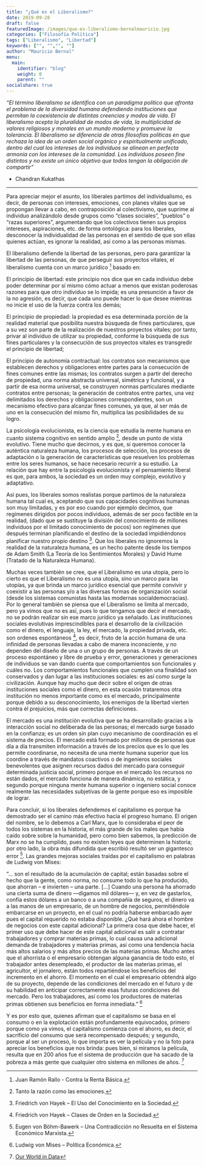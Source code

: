 ```yaml
---
title: "¿Qué es el Liberalismo?"
date: 2019-09-28
draft: false
featuredImage: /images/que-es-liberalismo-bernalmauricio.jpg
categories: ["Filosofía Política"]
tags: ["Liberalismo", "Libertad"]
keywords: ["", "","", ""]
author: "Mauricio Bernal"
menu:
  main:
    identifier: "blog"
    weight: 0 
    parent: ""
socialshare: true
---
```


*“El término liberalismo se identifica con un paradigma político que afronta el problema de la diversidad humana defendiendo instituciones que permitan la coexistencia de distintas creencias y modos de vida. El liberalismo acepta la pluralidad de modos de vida, la multiplicidad de valores religiosos y morales en un mundo moderno y promueve la tolerancia. El liberalismo se diferencia de otras filosofías políticas en que rechaza la idea de un orden social orgánico y espiritualmente unificado, dentro del cual los intereses de los individuos se alinean en perfecta armonía con los intereses de la comunidad. Los individuos poseen fine distintos y no existe un único objetivo que todos tengan la obligación de compartir”*

- Chandran Kukathas

--- 

Para apreciar mejor el asunto, los liberales partimos del individualismo, es decir, de personas con intereses, emociones, con planes vitales que se propongan llevar a cabo, en contraposición al colectivismo, que suprime al individuo analizándolo desde grupos como “clases sociales”, “pueblos” o “razas superiores”, argumentando que los colectivos tienen sus propios intereses, aspiraciones, etc. de forma ontológica: para los liberales, desconocer la individualidad de las personas en el sentido de que son ellas quienes actúan, es ignorar la realidad, así como a las personas mismas.

El liberalismo defiende la libertad de las personas, pero para garantizar la libertad de las personas, de que perseguir sus proyectos vitales, el liberalismo cuenta con un marco jurídico [^1] basado en:

El principio de libertad: este principio nos dice que en cada individuo debe poder determinar por sí mismo cómo actuar a menos que existan poderosas razones para que otro individuo se lo impida; es una presunción a favor de la no agresión, es decir, que cada uno puede hacer lo que desee mientras no inicie el uso de la fuerza contra los demás;

El principio de propiedad: la propiedad es esa determinada porción de la realidad material que posibilita nuestra búsqueda de fines particulares, que a su vez son parte de la realización de nuestros proyectos vitales; por tanto, privar al individuo de utilizar su propiedad, conforme la búsqueda de sus fines particulares y la consecución de sus proyectos vitales es transgredir el principio de libertad;

El principio de autonomía contractual: los contratos son mecanismos que establecen derechos y obligaciones entre partes para la consecución de fines comunes entre las mismas; los contratos surgen a partir del derecho de propiedad, una norma abstracta universal, simétrica y funcional, y a partir de esa norma universal, se construyen normas particulares mediante contratos entre personas; la generación de contratos entre partes, una vez delimitados los derechos y obligaciones correspondientes, son un mecanismo efectivo para alcanzar fines comunes, ya que, al ser más de uno en la consecución del mismo fin, multiplica las posibilidades de su logro.

La psicología evolucionista, es la ciencia que estudia la mente humana en cuanto sistema cognitivo en sentido amplio [^2], desde un punto de vista evolutivo. Tiene mucho que decirnos, y es que, si queremos conocer la auténtica naturaleza humana, los procesos de selección, los procesos de adaptación o la generación de características que resuelven los problemas entre los seres humanos, se hace necesario recurrir a su estudio. La relación que hay entre la psicología evolucionista y el pensamiento liberal es que, para ambos, la sociedad es un orden muy complejo, evolutivo y adaptativo.

Así pues, los liberales somos realistas porque partimos de la naturaleza humana tal cual es, aceptando que sus capacidades cognitivas humanas son muy limitadas, y es por eso cuando por ejemplo decimos, que regímenes dirigidos por pocos individuos, además de ser poco factible en la realidad, (dado que se sustituye la división del conocimiento de millones individuos por el limitado conocimiento de pocos) son regímenes que después terminan planificando el destino de la sociedad impidiéndonos planificar nuestro propio destino [^3]. Que los liberales no ignoremos la realidad de la naturaleza humana, es un hecho patente desde los tiempos de Adam Smith (La Teoría de los Sentimientos Morales) y David Hume (Tratado de la Naturaleza Humana).

Muchas veces también se cree, que el Liberalismo es una utopía, pero lo cierto es que el Liberalismo no es una utopía, sino un marco para las utopías, ya que brinda un marco jurídico esencial que permite convivir y coexistir a las personas y/o a las diversas formas de organización social (desde los sistemas comunistas hasta las modernas socialdemocracias). Por lo general también se piensa que el Liberalismo se limita al mercado, pero ya vimos que no es así, pues lo que tengamos que decir el mercado, no se podrán realizar sin ese marco jurídico ya señalado. Las instituciones sociales evolutivas imprescindibles para el desarrollo de la civilización como el dinero, el lenguaje, la ley, el mercado, la propiedad privada, etc. son ordenes espontáneos [^4], es decir, fruto de la acción humana de una infinidad de personas llevadas a cabo de manera inconsciente, y no dependen del diseño de una o un grupo de personas. A través de un proceso espontáneo y libre de prueba y error, generaciones y generaciones de individuos se van dando cuenta que comportamientos son funcionales y cuáles no. Los comportamientos funcionales que cumplen una finalidad son conservados y dan lugar a las instituciones sociales: es así como surge la civilización. Aunque hay mucho que decir sobre el origen de otras instituciones sociales como el dinero, en esta ocasión trataremos otra institución no menos importante como es el mercado, principalmente porque debido a su desconocimiento, los enemigos de la libertad vierten contra él prejuicios, más que correctas definiciones.

El mercado es una institución evolutiva que se ha desarrollado gracias a la interacción social no deliberada de las personas; el mercado surge basado en la confianza; es un orden sin plan cuyo mecanismo de coordinación es el sistema de precios. El mercado está formado por millones de personas que día a día transmiten información a través de los precios que es lo que les permite coordinarse, no necesita de una mente humana superior que los coordine a través de mandatos coactivos o de ingenieros sociales benevolentes que asignen recursos dados del mercado para conseguir determinada justicia social, primero porque en el mercado los recursos no están dados, el mercado funciona de manera dinámica, no estática, y segundo porque ninguna mente humana superior o ingeniero social conoce realmente las necesidades subjetivas de la gente porque eso es imposible de lograr.

Para concluir, si los liberales defendemos el capitalismo es porque ha demostrado ser el camino más efectivo hacia el progreso humano. El origen del nombre, se lo debemos a Carl Marx, que lo consideraba el peor de todos los sistemas en la historia, el más grande de los males que había caído sobre sobre la humanidad, pero como bien sabemos, la predicción de Marx no se ha cumplido, pues no existen leyes que determinen la historia; por otro lado, la obra más difundida que escribió resultó ser un gigantesco error [^5].  Las grandes mejoras sociales traídas por el capitalismo en palabras de Ludwig von Mises:

“… son el resultado de la acumulación de capital; están basadas sobre el hecho que la gente, como norma, no consume todo lo que ha producido, que ahorran – e invierten – una parte. […] Cuando una persona ha ahorrado una cierta suma de dinero —digamos mil dólares— y, en vez de gastarlos, confía estos dólares a un banco o a una compañía de seguros, el dinero va a las manos de un empresario, de un hombre de negocios, permitiéndole embarcarse en un proyecto, en el cual no podría haberse embarcado ayer pues el capital requerido no estaba disponible. ¿Qué hará ahora el hombre de negocios con este capital adicional? La primera cosa que debe hacer, el primer uso que debe hacer de este capital adicional es salir a contratar trabajadores y comprar materias primas, lo cual causa una adicional demanda de trabajadores y materias primas, así como una tendencia hacia más altos salarios y más altos precios de las materias primas. Mucho antes que el ahorrista o el empresario obtengan alguna ganancia de todo esto, el trabajador antes desempleado, el productor de las materias primas, el agricultor, el jornalero, están todos repartiéndose los beneficios del incremento en el ahorro. El momento en el cual el empresario obtendrá algo de su proyecto, depende de las condiciones del mercado en el futuro y de su habilidad en anticipar correctamente esas futuras condiciones del mercado. Pero los trabajadores, así como los productores de materias primas obtienen sus beneficios en forma inmediata.” [^6]

Y es por esto que, quienes afirman que el capitalismo se basa en el consumo o en la explotación están profundamente equivocados, primero porque como ya vimos, el capitalismo comienza con el ahorro, es decir, el sacrificio del consumo que será recompensado después; y segundo, porque al ser un proceso, lo que importa es ver la película y no la foto para apreciar los beneficios que nos brinda: pues bien, si miramos la película, resulta que en 200 años fue el sistema de producción que ha sacado de la pobreza a más gente que cualquier otro sistema en millones de años. [^7]


[^1]: Juan Ramón Rallo - Contra la Renta Básica.

[^2]: Tanto la razón como las emociones.

[^3]: Friedrich von Hayek – El Uso del Conocimiento en la Sociedad.

[^4]: Friedrich von Hayek – Clases de Orden en la Sociedad.

[^5]: Eugen von Böhm-Bawerk – Una Contradicción no Resuelta en el Sistema Económico Marxista.

[^6]: Ludwig von Mises – Política Económica.

[^7]: [Our World in Data](https://ourworldindata.org/extreme-poverty) 
